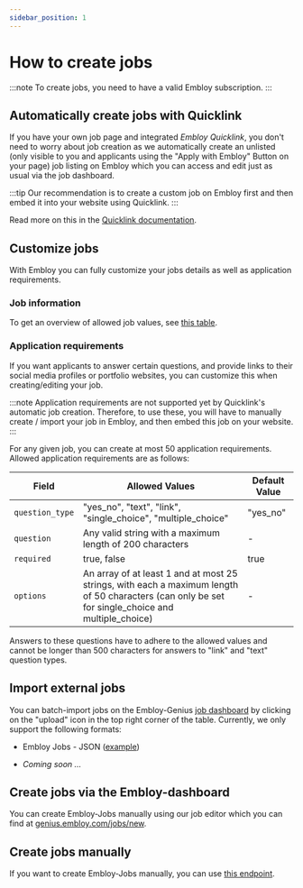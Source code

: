 ```yaml
---
sidebar_position: 1
---
```


# How to create jobs

:::note
To create jobs, you need to have a valid Embloy subscription.
:::

## Automatically create jobs with Quicklink

If you have your own job page and integrated _Embloy Quicklink_, you don't need to worry about job creation as we automatically create an unlisted (only visible to you and applicants using the "Apply with Embloy" Button on your page) job listing on Embloy which you can access and edit just as usual via the job dashboard.

:::tip
Our recommendation is to create a custom job on Embloy first and then embed it into your website using Quicklink. 
:::

Read more on this in the [Quicklink documentation](https://developers.embloy.com/docs/core/quicklink/quicklink_application).

## Customize jobs

With Embloy you can fully customize your jobs details as well as application requirements.

### Job information

To get an overview of allowed job values, see [this table](./../quicklink/token_customization.md#session-values).

### Application requirements

If you want applicants to answer certain questions, and provide links to their social media profiles or portfolio websites, you can customize this when creating/editing your job.

:::note
Application requirements are not supported yet by Quicklink's automatic job creation. Therefore, to use these, you will have to manually create / import your job in Embloy, and then embed this job on your website.
:::

For any given job, you can create at most 50 application requirements. Allowed application requirements are as follows:

| Field                 | Allowed Values                                                    | Default Value                                 |
|-----------------------|-------------------------------------------------------------------|-----------------------------------------------|
| `question_type`       | "yes_no", "text", "link", "single_choice", "multiple_choice"                  |  "yes_no"                                          |
| `question`            | Any valid string with a maximum length of 200 characters                      | -                                                  |
| `required`            | true, false                                                                   | true                                               |
| `options`             | An array of at least 1 and at most 25 strings, with each a maximum length of 50 characters (can only be set for single_choice and multiple_choice) | -                                             |

Answers to these questions have to adhere to the allowed values and cannot be longer than 500 characters for answers to "link" and "text" question types.

## Import external jobs

You can batch-import jobs on the Embloy-Genius [job dashboard](https://genius.embloy.com/recruitment) by clicking on the "upload" icon in the top right corner of the table. Currently, we only support the following formats:

- Embloy Jobs - JSON ([example](https://developers.embloy.com/files/example-embloy-job.json))

- _Coming soon ..._

## Create jobs via the Embloy-dashboard

You can create Embloy-Jobs manually using our job editor which you can find at [genius.embloy.com/jobs/new](https://genius.embloy.com/jobs/new).

## Create jobs manually

If you want to create Embloy-Jobs manually, you can use [this endpoint](https://www.postman.com/embloy/workspace/embloy-workspace/request/24977803-832650d0-f343-4f90-9dec-e5828711156a).